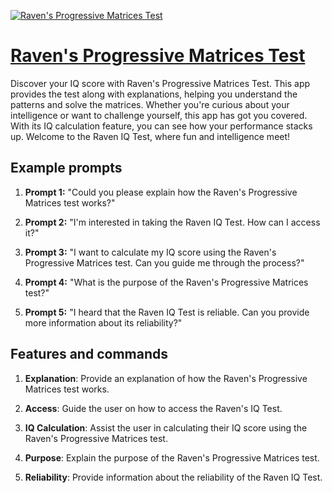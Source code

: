 [![Raven's Progressive Matrices Test](https://files.oaiusercontent.com/file-adyW8DK9IEwm6OXkrZYdXjJM?se=2123-10-17T15%3A40%3A34Z&sp=r&sv=2021-08-06&sr=b&rscc=max-age%3D31536000%2C%20immutable&rscd=attachment%3B%20filename%3Da9f2f1ac-4761-4578-8d6a-800c9b726ae7.png&sig=cmIIGcKAiES6oSq/szXOlCEzlu8%2BHfqzcE6sLLZTdD4%3D)](https://chat.openai.com/g/g-NZwSBUhYi-raven-s-progressive-matrices-test)

# [Raven's Progressive Matrices Test](https://chat.openai.com/g/g-NZwSBUhYi-raven-s-progressive-matrices-test)

Discover your IQ score with Raven's Progressive Matrices Test. This app provides the test along with explanations, helping you understand the patterns and solve the matrices. Whether you're curious about your intelligence or want to challenge yourself, this app has got you covered. With its IQ calculation feature, you can see how your performance stacks up. Welcome to the Raven IQ Test, where fun and intelligence meet!

## Example prompts

1. **Prompt 1:** "Could you please explain how the Raven's Progressive Matrices test works?"

2. **Prompt 2:** "I'm interested in taking the Raven IQ Test. How can I access it?"

3. **Prompt 3:** "I want to calculate my IQ score using the Raven's Progressive Matrices test. Can you guide me through the process?"

4. **Prompt 4:** "What is the purpose of the Raven's Progressive Matrices test?"

5. **Prompt 5:** "I heard that the Raven IQ Test is reliable. Can you provide more information about its reliability?"

## Features and commands

1. **Explanation**: Provide an explanation of how the Raven's Progressive Matrices test works.

2. **Access**: Guide the user on how to access the Raven's IQ Test.

3. **IQ Calculation**: Assist the user in calculating their IQ score using the Raven's Progressive Matrices test.

4. **Purpose**: Explain the purpose of the Raven's Progressive Matrices test.

5. **Reliability**: Provide information about the reliability of the Raven IQ Test.